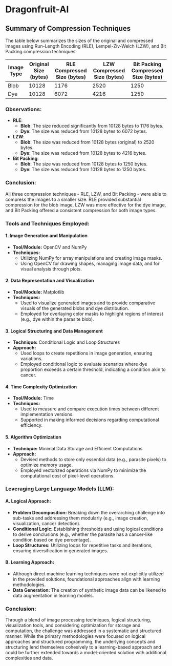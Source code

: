 # Dragonfruit-AI

## Summary of Compression Techniques

The table below summarizes the sizes of the original and compressed images using Run-Length Encoding (RLE), Lempel-Ziv-Welch (LZW), and Bit Packing compression techniques:

| Image Type | Original Size (bytes) | RLE Compressed Size (bytes) | LZW Compressed Size (bytes) | Bit Packing Compressed Size (bytes) |
|------------|-----------------------|-----------------------------|-----------------------------|-------------------------------------|
| Blob       | 10128                 | 1176                        | 2520                        | 1250                                |
| Dye        | 10128                 | 6072                        | 4216                        | 1250                                |

### Observations:

- **RLE**: 
  - **Blob**: The size reduced significantly from 10128 bytes to 1176 bytes.
  - **Dye**: The size was reduced from 10128 bytes to 6072 bytes.
- **LZW**:
  - **Blob**: The size was reduced from 10128 bytes (original) to 2520 bytes.
  - **Dye**: The size was reduced from 10128 bytes to 4216 bytes.
- **Bit Packing**:
  - **Blob**: The size was reduced from 10128 bytes to 1250 bytes.
  - **Dye**: The size was reduced from 10128 bytes to 1250 bytes.

### Conclusion:

All three compression techniques - RLE, LZW, and Bit Packing - were able to compress the images to a smaller size. RLE provided substantial compression for the blob image, LZW was more effective for the dye image, and Bit Packing offered a consistent compression for both image types. 


### Tools and Techniques Employed:

#### 1. **Image Generation and Manipulation**
   - **Tool/Module:** OpenCV and NumPy
   - **Techniques:**
     - Utilizing NumPy for array manipulations and creating image masks.
     - Using OpenCV for drawing shapes, managing image data, and for visual analysis through plots.

#### 2. **Data Representation and Visualization**
   - **Tool/Module:** Matplotlib
   - **Techniques:**
     - Used to visualize generated images and to provide comparative visuals of the generated blobs and dye distribution.
     - Employed for overlaying color masks to highlight regions of interest (e.g., dye within the parasite blob).

#### 3. **Logical Structuring and Data Management**
   - **Technique:** Conditional Logic and Loop Structures
   - **Approach:**
     - Used loops to create repetitions in image generation, ensuring variations.
     - Employed conditional logic to evaluate scenarios where dye proportion exceeds a certain threshold, indicating a condition akin to cancer.

#### 4. **Time Complexity Optimization**
   - **Tool/Module:** Time
   - **Techniques:**
     - Used to measure and compare execution times between different implementation versions.
     - Supported in making informed decisions regarding computational efficiency.

#### 5. **Algorithm Optimization**
   - **Technique:** Minimal Data Storage and Efficient Computations
   - **Approach:**
     - Devised methods to store only essential data (e.g., parasite pixels) to optimize memory usage.
     - Employed vectorized operations via NumPy to minimize the computational cost of pixel-level operations.



### Leveraging Large Language Models (LLM):

#### A. **Logical Approach:**
   - **Problem Decomposition:** Breaking down the overarching challenge into sub-tasks and addressing them modularly (e.g., image creation, visualization, cancer detection).
   - **Conditional Logic:** Establishing thresholds and using logical conditions to derive conclusions (e.g., whether the parasite has a cancer-like condition based on dye percentage).
   - **Loop Structures:** Utilizing loops for repetitive tasks and iterations, ensuring diversification in generated images.
   
#### B. **Learning Approach:**
   - Although direct machine learning techniques were not explicitly utilized in the provided solutions, foundational approaches align with learning methodologies.
   - **Data Generation:** The creation of synthetic image data can be likened to data augmentation in learning models.

   
### Conclusion:

Through a blend of image processing techniques, logical structuring, visualization tools, and considering optimization for storage and computation, the challenge was addressed in a systematic and structured manner. While the primary methodologies were focused on logical approaches and structured programming, the underlying concepts and structuring lend themselves cohesively to a learning-based approach and could be further extended towards a model-oriented solution with additional complexities and data.
